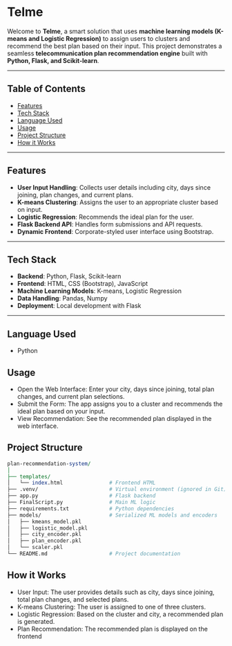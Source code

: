 # Telme

Welcome to **Telme**, a smart solution that uses **machine learning models (K-means and Logistic Regression)** to assign users to clusters and recommend the best plan based on their input. This project demonstrates a seamless **telecommunication plan recommendation engine** built with **Python, Flask, and Scikit-learn**.

---

## Table of Contents
- [Features](#features)
- [Tech Stack](#tech-stack)
- [Language Used](#language-used)
- [Usage](#usage)
- [Project Structure](#project-structure)
- [How it Works](#how-it-works)

---

## Features
- **User Input Handling**: Collects user details including city, days since joining, plan changes, and current plans.
- **K-means Clustering**: Assigns the user to an appropriate cluster based on input.
- **Logistic Regression**: Recommends the ideal plan for the user.
- **Flask Backend API**: Handles form submissions and API requests.
- **Dynamic Frontend**: Corporate-styled user interface using Bootstrap.

---

## Tech Stack
- **Backend**: Python, Flask, Scikit-learn
- **Frontend**: HTML, CSS (Bootstrap), JavaScript
- **Machine Learning Models**: K-means, Logistic Regression
- **Data Handling**: Pandas, Numpy
- **Deployment**: Local development with Flask

---

## Language Used
- Python


## Usage
- Open the Web Interface: Enter your city, days since joining, total plan changes, and current plan selections.
- Submit the Form: The app assigns you to a cluster and recommends the ideal plan based on your input.
- View Recommendation: See the recommended plan displayed in the web interface.


## Project Structure
   ```perl
   plan-recommendation-system/
   │
   ├── templates/
   │   └── index.html               # Frontend HTML
   ├── .venv/                       # Virtual environment (ignored in Git)
   ├── app.py                       # Flask backend
   ├── FinalScript.py               # Main ML logic
   ├── requirements.txt             # Python dependencies
   ├── models/                      # Serialized ML models and encoders
   │   ├── kmeans_model.pkl
   │   ├── logistic_model.pkl
   │   ├── city_encoder.pkl
   │   ├── plan_encoder.pkl
   │   └── scaler.pkl
   └── README.md                    # Project documentation
```

## How it Works
- User Input: The user provides details such as city, days since joining, total plan changes, and selected plans.
- K-means Clustering: The user is assigned to one of three clusters.
- Logistic Regression: Based on the cluster and city, a recommended plan is generated.
- Plan Recommendation: The recommended plan is displayed on the frontend

